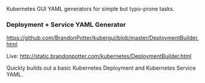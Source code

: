 Kubernetes GUI YAML generators for simple but typo-prone tasks.

### Deployment + Service YAML Generator

https://github.com/BrandonPotter/kubergui/blob/master/DeploymentBuilder.html

Live: http://static.brandonpotter.com/kubernetes/DeploymentBuilder.html

Quickly builds out a basic Kubernetes Deployment and Kubernetes Service YAML.
